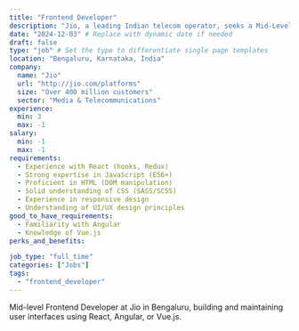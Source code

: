 ```yaml
---
title: "Frontend Developer"
description: "Jio, a leading Indian telecom operator, seeks a Mid-Level Frontend Developer for its Bengaluru office.  Responsibilities include developing and maintaining user interfaces using HTML, CSS, JavaScript, and frameworks like React, Angular, or Vue.js.  The ideal candidate will have strong expertise in JavaScript (ES6+), React (hooks, Redux), and responsive design, along with a solid understanding of UI/UX principles.  Collaboration with designers and backend developers is crucial.  The role requires optimizing applications for speed and scalability and staying updated on frontend technologies."
date: "2024-12-03" # Replace with dynamic date if needed
draft: false
type: "job" # Set the type to differentiate single page templates
location: "Bengaluru, Karnataka, India"
company:
  name: "Jio"
  url: "http://jio.com/platforms"
  size: "Over 400 million customers"
  sector: "Media & Telecommunications"
experience:
  min: 3
  max: -1
salary:
  min: -1
  max: -1
requirements:
  - Experience with React (hooks, Redux)
  - Strong expertise in JavaScript (ES6+)
  - Proficient in HTML (DOM manipulation)
  - Solid understanding of CSS (SASS/SCSS)
  - Experience in responsive design
  - Understanding of UI/UX design principles
good_to_have_requirements:
  - Familiarity with Angular
  - Knowledge of Vue.js
perks_and_benefits:

job_type: "full_time"
categories: ["Jobs"]
tags:
  - "frontend_developer"
---
```


Mid-level Frontend Developer at Jio in Bengaluru, building and maintaining user interfaces using React, Angular, or Vue.js.
